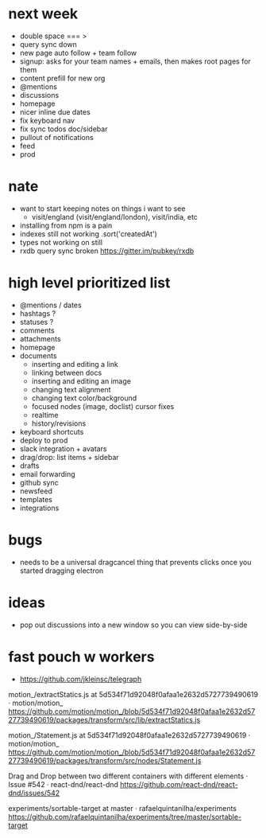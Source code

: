 # next week
  - double space === >
  - query sync down
  - new page auto follow + team follow
  - signup: asks for your team names + emails, then makes root pages for them
  - content prefill for new org
  - @mentions
  - discussions
  - homepage
  - nicer inline due dates
  - fix keyboard nav
  - fix sync todos doc/sidebar
  - pullout of notifications
  - feed
  - prod

# nate
  - want to start keeping notes on things i want to see
    - visit/england (visit/england/london), visit/india, etc
  - installing from npm is a pain
  - indexes still not working .sort('createdAt')
  - types not working on <Views /> still
  - rxdb query sync broken https://gitter.im/pubkey/rxdb

# high level prioritized list
  - @mentions / dates
  - hashtags ?
  - statuses ?
  - comments
  - attachments
  - homepage
  - documents
    - inserting and editing a link
    - linking between docs
    - inserting and editing an image
    - changing text alignment
    - changing text color/background
    - focused nodes (image, doclist) cursor fixes
    - realtime
    - history/revisions
  - keyboard shortcuts
  - deploy to prod
  - slack integration + avatars
  - drag/drop: list items + sidebar
  - drafts
  - email forwarding
  - github sync
  - newsfeed
  - templates
  - integrations

# bugs
  - needs to be a universal dragcancel thing that prevents clicks once you started dragging electron

# ideas
  - pop out discussions into a new window so you can view side-by-side

# fast pouch w workers
- https://github.com/jkleinsc/telegraph

motion_/extractStatics.js at 5d534f71d92048f0afaa1e2632d5727739490619 · motion/motion_
https://github.com/motion/motion_/blob/5d534f71d92048f0afaa1e2632d5727739490619/packages/transform/src/lib/extractStatics.js

motion_/Statement.js at 5d534f71d92048f0afaa1e2632d5727739490619 · motion/motion_
https://github.com/motion/motion_/blob/5d534f71d92048f0afaa1e2632d5727739490619/packages/transform/src/nodes/Statement.js

Drag and Drop between two different containers with different elements · Issue #542 · react-dnd/react-dnd
https://github.com/react-dnd/react-dnd/issues/542

experiments/sortable-target at master · rafaelquintanilha/experiments
https://github.com/rafaelquintanilha/experiments/tree/master/sortable-target

